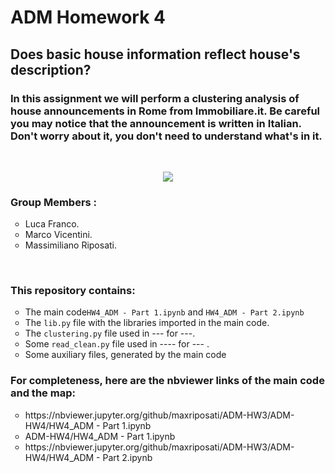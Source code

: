<H1>ADM Homework 4</H1> 
<H2>Does basic house information reflect house's description?</H2>

<H3> In this assignment we will perform a clustering analysis of house announcements in Rome from Immobiliare.it. Be careful you may notice that the announcement is written in Italian. Don't worry about it, you don't need to understand what's in it. </H3>
<br>
<p align="center">
<img src="https://camo.githubusercontent.com/9d32e19e82363aa589d84bf720de44c2968b2eb9/68747470733a2f2f646972656374696f6e7363752e6f72672f77702d636f6e74656e742f75706c6f6164732f323031382f30382f63617368666f72686f6d652e706e67">
</p>

<H3>Group Members :</H3>
  <ul>
    <li type="circle">Luca Franco.</li>
    <li type="circle">Marco Vicentini.</li>
    <li type="circle">Massimiliano Riposati.</li>
  </ul>
<br>
<H3>This repository contains:</H3>
  <ul>
  <li type="circle">The main code<code>HW4_ADM - Part 1.ipynb</code> and <code>HW4_ADM - Part 2.ipynb</code></li>
  <li type="circle">The <code>lib.py</code> file with the libraries imported in the main code.</li>
  <li type="circle">The <code>clustering.py</code> file used in --- for ---.</li>
  <li type="circle">Some <code>read_clean.py</code> file used in ---- for --- .</li>
  <li type="circle">Some auxiliary files, generated by the main code</li>
  </ul>
  
<H3>For completeness, here are the <b>nbviewer</b> links of the main code and the map:</H3>
 
 <ul>
  <li type="circle">https://nbviewer.jupyter.org/github/maxriposati/ADM-HW3/ADM-HW4/HW4_ADM - Part 1.ipynb</li>
  <li type="circle">ADM-HW4/HW4_ADM - Part 1.ipynb</li>
      
  <li type="circle">https://nbviewer.jupyter.org/github/maxriposati/ADM-HW3/ADM-HW4/HW4_ADM - Part 2.ipynb</li>
  </ul>

  
